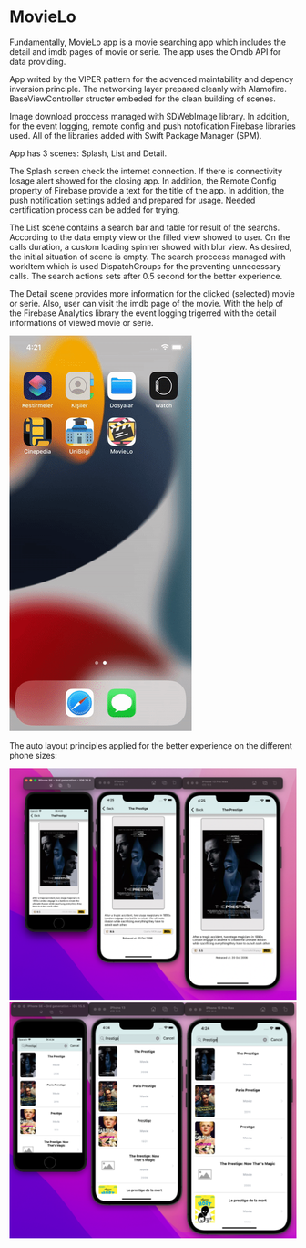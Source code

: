 # MovieLo

Fundamentally, MovieLo app is a movie searching app which includes the detail and imdb pages of movie or serie. The app uses the Omdb API for data providing.

App writed by the VIPER pattern for the advenced maintability and depency inversion principle. The networking layer prepared cleanly with Alamofire. BaseViewController structer embeded for the clean building of scenes.

Image download proccess managed with SDWebImage library. In addition, for the event logging, remote config and push notofication Firebase libraries used. All of the libraries added with Swift Package Manager (SPM).

App has 3 scenes: Splash, List and Detail.

The Splash screen check the internet connection. If there is connectivity losage alert showed for the closing app. In addition, the Remote Config property of Firebase provide a text for the title of the app. In addition, the push notification settings added and prepared for usage. Needed certification process can be added for trying.

The List scene contains a search bar and table for result of the searchs. According to the data empty view or the filled view showed to user. On the calls duration, a custom loading spinner showed with blur view. As desired, the initial situation of scene is empty. The search proccess managed with workItem which is used DispatchGroups for the preventing unnecessary calls. The search actions sets after 0.5 second for the better experience.

The Detail scene provides more information for the clicked (selected) movie or serie. Also, user can visit the imdb page of the movie. With the help of the Firebase Analytics library the event logging trigerred with the detail informations of viewed movie or serie. 

![alt-text](https://github.com/ozanbarisgunaydin/MovieLo/blob/main/Preview/PreviewGIF.gif) 

The auto layout principles applied for the better experience on the different phone sizes:

![alt-text](https://github.com/ozanbarisgunaydin/MovieLo/blob/main/Preview/DetailScene.png) 
![alt-text](https://github.com/ozanbarisgunaydin/MovieLo/blob/main/Preview/ListScene.png) 

